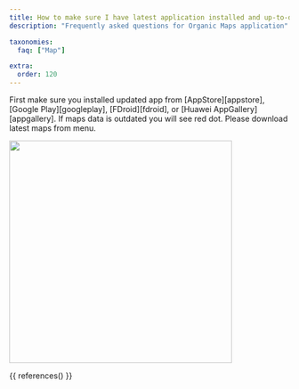 ```yaml
---
title: How to make sure I have latest application installed and up-to-date maps?
description: "Frequently asked questions for Organic Maps application"

taxonomies:
  faq: ["Map"]

extra:
  order: 120
---
```


First make sure you installed updated app from [AppStore][appstore], [Google Play][googleplay], [FDroid][fdroid], or [Huawei AppGallery][appgallery]. If maps data is outdated you will see red dot. Please download latest maps from menu.

<img src="/faq/map/how-to-make-sure-i-have-latest-app/ios-data-updates.png" width="400px"/>

{{ references() }}
